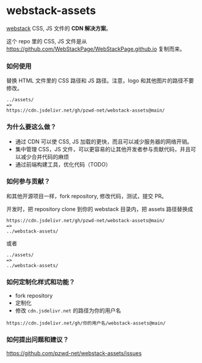 # webstack-assets

[webstack](https://github.com/WebStackPage/WebStackPage.github.io) CSS, JS 文件的 **CDN 解决方案**。

这个 repo 里的 CSS, JS 文件是从 https://github.com/WebStackPage/WebStackPage.github.io 复制而来。

### 如何使用

替换 HTML 文件里的 CSS 路径和 JS 路径。注意，logo 和其他图片的路径不要修改。

```
../assets/
=>
https://cdn.jsdelivr.net/gh/pzwd-net/webstack-assets@main/
```

### 为什么要这么做？

- 通过 CDN 可以使 CSS, JS 加载的更快，而且可以减少服务器的网络开销。
- 集中管理 CSS，JS 文件，可以更容易的让其他开发者参与贡献代码，并且可以减少合并代码的麻烦
- 通过前端构建工具，优化代码（TODO）

### 如何参与贡献？

和其他开源项目一样，fork repository, 修改代码，测试，提交 PR。

开发时，把 repository clone 到你的 webstack 目录内，把 assets 路径替换成

```
https://cdn.jsdelivr.net/gh/pzwd-net/webstack-assets@main/
=>
../webstack-assets/
```

或者

```
../assets/
=>
../webstack-assets/
```

### 如何定制化样式和功能？

- fork repository
- 定制化
- 修改 `cdn.jsdelivr.net` 的路径为你的用户名

```
https://cdn.jsdelivr.net/gh/你的用户名/webstack-assets@main/
```

### 如何提出问题和建议？

https://github.com/pzwd-net/webstack-assets/issues
